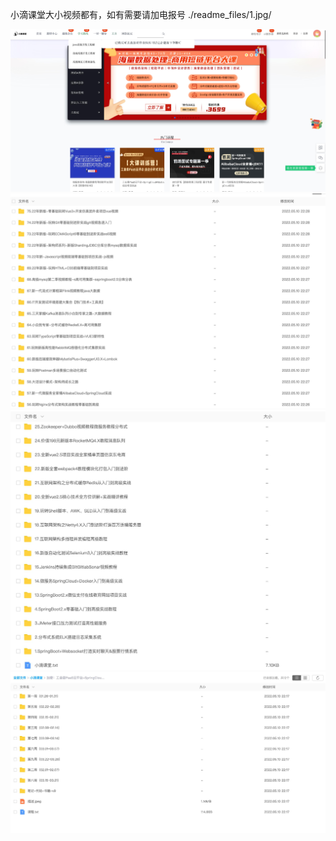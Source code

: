 小滴课堂大小视频都有，如有需要请加电报号
./readme_files/1.jpg/

![](readme_files/2.jpg)
![](readme_files/3.jpg)
![](readme_files/4.jpg)
![](readme_files/5.jpg)